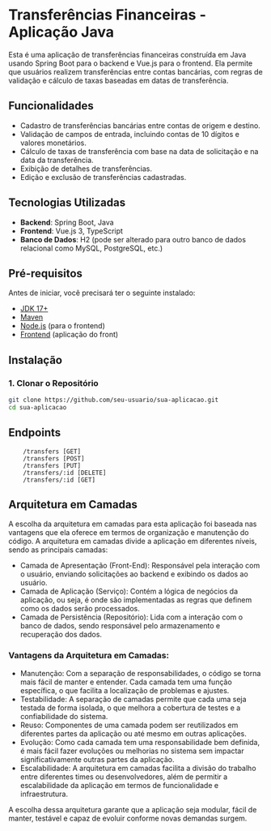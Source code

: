 # Transferências Financeiras - Aplicação Java

Esta é uma aplicação de transferências financeiras construída em Java usando Spring Boot para o backend e Vue.js para o frontend. Ela permite que usuários realizem transferências entre contas bancárias, com regras de validação e cálculo de taxas baseadas em datas de transferência.

## Funcionalidades

- Cadastro de transferências bancárias entre contas de origem e destino.
- Validação de campos de entrada, incluindo contas de 10 dígitos e valores monetários.
- Cálculo de taxas de transferência com base na data de solicitação e na data da transferência.
- Exibição de detalhes de transferências.
- Edição e exclusão de transferências cadastradas.

## Tecnologias Utilizadas

- **Backend**: Spring Boot, Java
- **Frontend**: Vue.js 3, TypeScript
- **Banco de Dados**: H2 (pode ser alterado para outro banco de dados relacional como MySQL, PostgreSQL, etc.)

## Pré-requisitos

Antes de iniciar, você precisará ter o seguinte instalado:

- [JDK 17+](https://www.oracle.com/java/technologies/javase-jdk17-downloads.html)
- [Maven](https://maven.apache.org/download.cgi)
- [Node.js](https://nodejs.org/) (para o frontend)
- [Frontend](https://github.com/tuccioRafael/bank-test-front) (aplicação do front)

## Instalação

### 1. Clonar o Repositório

```bash
git clone https://github.com/seu-usuario/sua-aplicacao.git
cd sua-aplicacao
```

## Endpoints
```
    /transfers [GET]
    /transfers [POST]
    /transfers [PUT]
    /transfers/:id [DELETE]
    /transfers/:id [GET]
```

## Arquitetura em Camadas

A escolha da arquitetura em camadas para esta aplicação foi baseada nas vantagens que ela oferece em termos de organização e manutenção do código. 
A arquitetura em camadas divide a aplicação em diferentes níveis, sendo as principais camadas:

- Camada de Apresentação (Front-End): Responsável pela interação com o usuário, enviando solicitações ao backend e exibindo os dados ao usuário.
- Camada de Aplicação (Serviço): Contém a lógica de negócios da aplicação, ou seja, é onde são implementadas as regras que definem como os dados serão processados.
- Camada de Persistência (Repositório): Lida com a interação com o banco de dados, sendo responsável pelo armazenamento e recuperação dos dados.

### Vantagens da Arquitetura em Camadas:

- Manutenção: Com a separação de responsabilidades, o código se torna mais fácil de manter e entender. Cada camada tem uma função específica, o que facilita a localização de problemas e ajustes.
- Testabilidade: A separação de camadas permite que cada uma seja testada de forma isolada, o que melhora a cobertura de testes e a confiabilidade do sistema.
- Reuso: Componentes de uma camada podem ser reutilizados em diferentes partes da aplicação ou até mesmo em outras aplicações.
- Evolução: Como cada camada tem uma responsabilidade bem definida, é mais fácil fazer evoluções ou melhorias no sistema sem impactar significativamente outras partes da aplicação.
- Escalabilidade: A arquitetura em camadas facilita a divisão do trabalho entre diferentes times ou desenvolvedores, além de permitir a escalabilidade da aplicação em termos de funcionalidade e infraestrutura.

A escolha dessa arquitetura garante que a aplicação seja modular, fácil de manter, testável e capaz de evoluir conforme novas demandas surgem.
